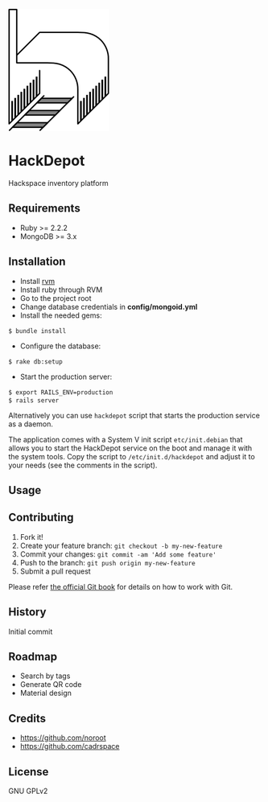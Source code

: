 ![HackDepot](https://github.com/cadrspace/hackdepot/blob/master/doc/logo.png)

# HackDepot

Hackspace inventory platform

## Requirements

- Ruby >= 2.2.2
- MongoDB >= 3.x

## Installation

- Install [rvm](http://rvm.io)
- Install ruby through RVM
- Go to the project root
- Change database credentials in **config/mongoid.yml**
- Install the needed gems:
```
$ bundle install
```
- Configure the database:
```
$ rake db:setup
```
- Start the production server:
```
$ export RAILS_ENV=production
$ rails server
```

Alternatively you can use `hackdepot` script that starts the
production service as a daemon.

The application comes with a System V init script `etc/init.debian`
that allows you to start the HackDepot service on the boot and manage
it with the system tools.  Copy the script to `/etc/init.d/hackdepot`
and adjust it to your needs (see the comments in the script).

## Usage

## Contributing

1. Fork it!
2. Create your feature branch: `git checkout -b my-new-feature`
3. Commit your changes: `git commit -am 'Add some feature'`
4. Push to the branch: `git push origin my-new-feature`
5. Submit a pull request

Please refer [the official Git book](https://www.git-scm.com/book/)
for details on how to work with Git.

## History

Initial commit

## Roadmap

- Search by tags
- Generate QR code
- Material design

## Credits

- https://github.com/noroot
- https://github.com/cadrspace

## License

GNU GPLv2
